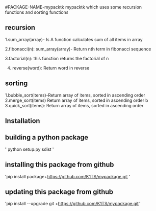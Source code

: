 #PACKAGE-NAME-mypacktk
mypacktk which uses some recursion functions and sorting functions

## recursion

1.sum_array(array)- Is A function calculates sum  of all items in array

2.fibonacci(n): sum_array(array)- Return nth term in fibonacci sequence

3.factorial(n): this function returns the factorial of n

4. reverse(word): Return word in reverse

## sorting

1.bubble_sort(items)-Return array of items, sorted in ascending order
2.merge_sort(items) Return array of items, sorted in ascending order b
3.quick_sort(items): Return array of items, sorted in ascending order


## Installation

## building a python package
' python setup.py sdist '

## installing this package from github
'pip install package+https://github.com/K1TS/mypackage.git   '

## updating this package from github
'pip install --upgrade git +https://github.com/K1TS/mypackage.git'
